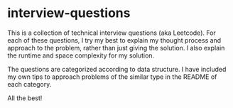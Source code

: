 # interview-questions

This is a collection of technical interview questions (aka Leetcode). For each of these questions, I try my best to explain my thought process and approach to the problem, rather than just giving the solution. I also explain the runtime and space complexity for my solution.

The questions are categorized according to data structure. I have included my own tips to approach problems of the similar type in the README of each category.

All the best!
